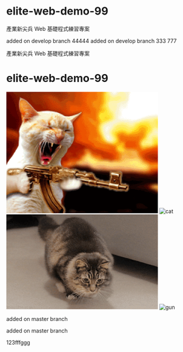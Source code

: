 # elite-web-demo-99

產業新尖兵 Web 基礎程式練習專案

added on develop branch 44444
added on develop branch 333
777

產業新尖兵 Web 基礎程式練習專案

# elite-web-demo-99

![cat3](./cat3.gif)
![cat](https://i.imgur.com/MSslHtf.gif)
![cat2](./cat2.gif)
![gun](http://img.soogif.com/EoIFdEUNVCiYS0rzyT3CwlmjCMjviGLb.gif)

added on master branch

added on master branch

123fffggg
